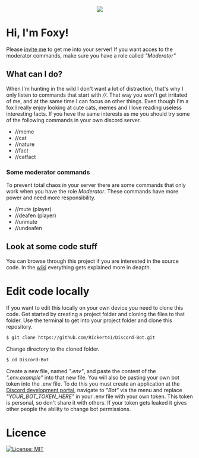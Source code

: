 <div style="text-align:center"><img src="https://raw.githubusercontent.com/Rickert41/Discord-Bot/main/utils/logo.png" /></div>  

# Hi, I'm Foxy!
Please [invite me](https://discord.com/api/oauth2/authorize?client_id=763801383693844511&permissions=8&scope=bot) to get me into your server! If you want acces to the moderator commands, make sure you have a role called *"Moderator"*

## What can I do?
When I'm hunting in the wild I don't want a lot of distraction, that's why I only listen to commands that start with *//*. That way you won't get irritated of me, and at the same time I can focus on other things. Even though I'm a fox I really enjoy looking at cute cats, memes and I love reading useless interesting facts. If you heve the same interests as me you should try some of the following commands in your own discord server.
* //meme
* //cat
* //nature
* //fact
* //catfact

### Some moderator commands
To prevent total chaos in your server there are some commands that only work when you have the role *Moderator*. These commands have more power and need more responsibility.
* //mute (player)
* //deafen (player)
* //unmute
* //undeafen

## Look at some code stuff
You can browse through this project if you are interested in the source code. In the [wiki](https://github.com/Rickert41/Discord-Bot/wiki) everything gets explained more in deapth.

# Edit code locally
If you want to edit this locally on your own device you need to clone this code. Get started by creating a project folder and cloning the files to that folder.
Use the terminal to get into your project folder and clone this repository.
```bash
$ git clone https://github.com/Rickert41/Discord-Bot.git
```
Change directory to the cloned folder.
```bash
$ cd Discord-Bot
```
Create a new file, named *".env"*, and paste the content of the *".env.example"* into that new file. You will also be pasting your own bot token into the .env file. To do this you must create an application at the [Discord development portal](https://discord.com/developers/applications), navigate to *"Bot"* via the menu and replace *"YOUR_BOT_TOKEN_HERE"* in your .env file with your own token. This token is personal, so don't share it with others. If your token gets leaked it gives other people the ability to change bot permissions.

# Licence
[![License: MIT](https://img.shields.io/badge/License-MIT-yellow.svg)](https://opensource.org/licenses/MIT)